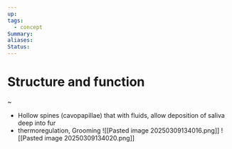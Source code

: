 ```yaml
---
up: 
tags:
  - concept
Summary: 
aliases: 
Status:
---
```

# Structure and function
~
- Hollow spines (cavopapillae) that with fluids, allow deposition of saliva deep into fur
- thermoregulation, Grooming
![[Pasted image 20250309134016.png]]
![[Pasted image 20250309134020.png]]